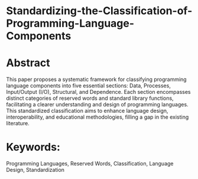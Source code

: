 # Standardizing-the-Classification-of-Programming-Language-Components
# Abstract

This paper proposes a systematic framework for classifying programming language components into five essential sections: Data, Processes, Input/Output (I/O), Structural, and Dependence. Each section encompasses distinct categories of reserved words and standard library functions, facilitating a clearer understanding and design of programming languages. This standardized classification aims to enhance language design, interoperability, and educational methodologies, filling a gap in the existing literature.

# Keywords: 
Programming Languages, Reserved Words, Classification, Language Design, Standardization

